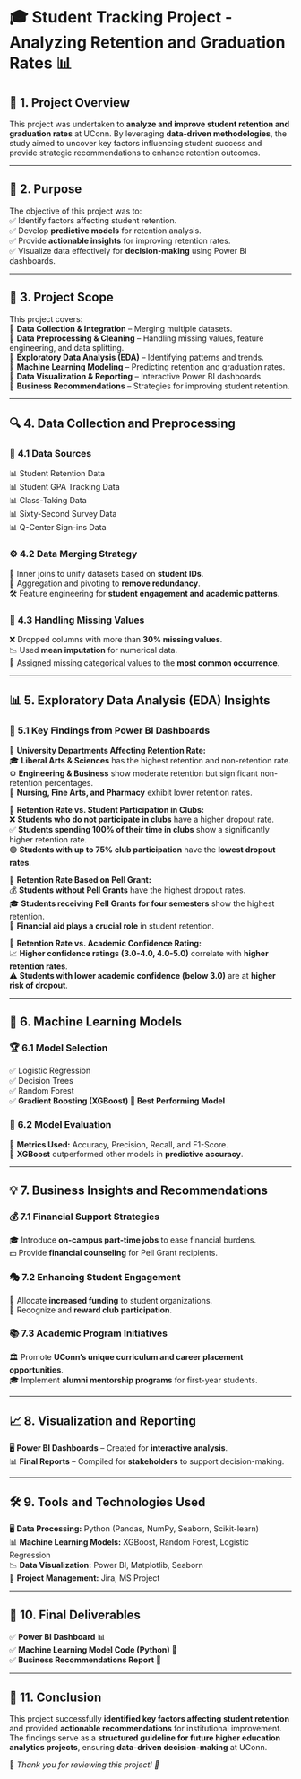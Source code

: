 # 🎓 Student Tracking Project - Analyzing Retention and Graduation Rates 📊  

## 📌 **1. Project Overview**  
This project was undertaken to **analyze and improve student retention and graduation rates** at UConn. By leveraging **data-driven methodologies**, the study aimed to uncover key factors influencing student success and provide strategic recommendations to enhance retention outcomes.  

---

## 🎯 **2. Purpose**  
The objective of this project was to:  
✅ Identify factors affecting student retention.  
✅ Develop **predictive models** for retention analysis.  
✅ Provide **actionable insights** for improving retention rates.  
✅ Visualize data effectively for **decision-making** using Power BI dashboards.  

---

## 📍 **3. Project Scope**  
This project covers:  
📌 **Data Collection & Integration** – Merging multiple datasets.  
📌 **Data Preprocessing & Cleaning** – Handling missing values, feature engineering, and data splitting.  
📌 **Exploratory Data Analysis (EDA)** – Identifying patterns and trends.  
📌 **Machine Learning Modeling** – Predicting retention and graduation rates.  
📌 **Data Visualization & Reporting** – Interactive Power BI dashboards.  
📌 **Business Recommendations** – Strategies for improving student retention.  

---

## 🔍 **4. Data Collection and Preprocessing**  
### 📂 **4.1 Data Sources**  
📊 Student Retention Data  
📊 Student GPA Tracking Data  
📊 Class-Taking Data  
📊 Sixty-Second Survey Data  
📊 Q-Center Sign-ins Data  

### ⚙️ **4.2 Data Merging Strategy**  
🔗 Inner joins to unify datasets based on **student IDs**.  
🔄 Aggregation and pivoting to **remove redundancy**.  
🛠️ Feature engineering for **student engagement and academic patterns**.  

### 🧹 **4.3 Handling Missing Values**  
❌ Dropped columns with more than **30% missing values**.  
📉 Used **mean imputation** for numerical data.  
📝 Assigned missing categorical values to the **most common occurrence**.  

---

## 📊 **5. Exploratory Data Analysis (EDA) Insights**  
### 🔎 **5.1 Key Findings from Power BI Dashboards**  
📌 **University Departments Affecting Retention Rate:**  
🎓 **Liberal Arts & Sciences** has the highest retention and non-retention rate.  
⚙️ **Engineering & Business** show moderate retention but significant non-retention percentages.  
🏥 **Nursing, Fine Arts, and Pharmacy** exhibit lower retention rates.  

📌 **Retention Rate vs. Student Participation in Clubs:**  
❌ **Students who do not participate in clubs** have a higher dropout rate.  
✅ **Students spending 100% of their time in clubs** show a significantly higher retention rate.  
🟢 **Students with up to 75% club participation** have the **lowest dropout rates**.  

📌 **Retention Rate Based on Pell Grant:**  
💰 **Students without Pell Grants** have the highest dropout rates.  
🎓 **Students receiving Pell Grants for four semesters** show the highest retention.  
📢 **Financial aid plays a crucial role** in student retention.  

📌 **Retention Rate vs. Academic Confidence Rating:**  
📈 **Higher confidence ratings (3.0-4.0, 4.0-5.0)** correlate with **higher retention rates**.  
⚠️ **Students with lower academic confidence (below 3.0)** are at **higher risk of dropout**.  

---

## 🤖 **6. Machine Learning Models**  
### 🏆 **6.1 Model Selection**  
✅ Logistic Regression  
✅ Decision Trees  
✅ Random Forest  
✅ **Gradient Boosting (XGBoost) 🥇 Best Performing Model**  

### 📏 **6.2 Model Evaluation**  
📌 **Metrics Used:** Accuracy, Precision, Recall, and F1-Score.  
🚀 **XGBoost** outperformed other models in **predictive accuracy**.  

---

## 💡 **7. Business Insights and Recommendations**  
### 💰 **7.1 Financial Support Strategies**  
🎓 Introduce **on-campus part-time jobs** to ease financial burdens.  
💵 Provide **financial counseling** for Pell Grant recipients.  

### 🎭 **7.2 Enhancing Student Engagement**  
📢 Allocate **increased funding** to student organizations.  
🏅 Recognize and **reward club participation**.  

### 📚 **7.3 Academic Program Initiatives**  
🏛️ Promote **UConn’s unique curriculum and career placement opportunities**.  
🎓 Implement **alumni mentorship programs** for first-year students.  

---

## 📈 **8. Visualization and Reporting**  
🖥️ **Power BI Dashboards** – Created for **interactive analysis**.  
📊 **Final Reports** – Compiled for **stakeholders** to support decision-making.  

---

## 🛠️ **9. Tools and Technologies Used**  
🖥️ **Data Processing:** Python (Pandas, NumPy, Seaborn, Scikit-learn)  
📊 **Machine Learning Models:** XGBoost, Random Forest, Logistic Regression  
📉 **Data Visualization:** Power BI, Matplotlib, Seaborn  
📅 **Project Management:** Jira, MS Project  

---

## 📜 **10. Final Deliverables**  
✅ **Power BI Dashboard** 📊  
✅ **Machine Learning Model Code (Python) 🤖**  
✅ **Business Recommendations Report 📄**  

---

## 🏁 **11. Conclusion**  
This project successfully **identified key factors affecting student retention** and provided **actionable recommendations** for institutional improvement. The findings serve as a **structured guideline for future higher education analytics projects**, ensuring **data-driven decision-making** at UConn.  

📌 *Thank you for reviewing this project! 🚀*  
